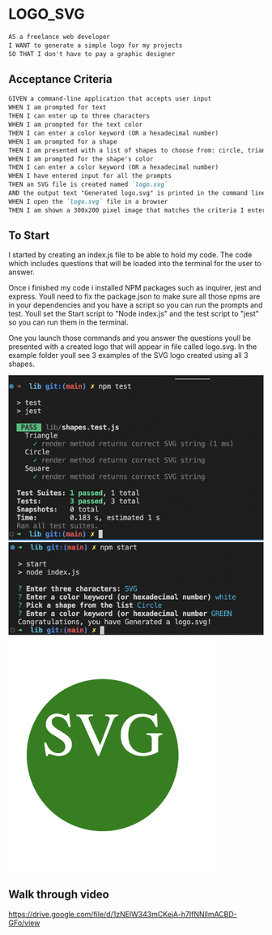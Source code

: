 # LOGO_SVG
```md
AS a freelance web developer
I WANT to generate a simple logo for my projects
SO THAT I don't have to pay a graphic designer
```

## Acceptance Criteria

```md
GIVEN a command-line application that accepts user input
WHEN I am prompted for text
THEN I can enter up to three characters
WHEN I am prompted for the text color
THEN I can enter a color keyword (OR a hexadecimal number)
WHEN I am prompted for a shape
THEN I am presented with a list of shapes to choose from: circle, triangle, and square
WHEN I am prompted for the shape's color
THEN I can enter a color keyword (OR a hexadecimal number)
WHEN I have entered input for all the prompts
THEN an SVG file is created named `logo.svg`
AND the output text "Generated logo.svg" is printed in the command line
WHEN I open the `logo.svg` file in a browser
THEN I am shown a 300x200 pixel image that matches the criteria I entered
```


## To Start 
I started by creating an index.js file to be able to hold my code.
The code which includes questions that will be loaded into the terminal for the user to answer.

Once i finished my code i installed NPM packages such as inquirer, jest and express.
Youll need to fix the package.json to make sure all those npms are in your dependencies and you have a script so you can run the prompts and test.
Youll set the Start script to "Node index.js" and the test script to "jest" so you can run them in the terminal.

One you launch those commands and you answer the questions youll be presented with a created logo that will appear in file called logo.svg. In the example folder youll see 3 examples of the SVG logo created using all 3 shapes.


![this is a screenshot of the test passing in the terminal](./assets/TEST.png)
![this is a screenshot of the inquirer questions answered and logo created](./assets/NPM_START.png)
![this is a screenshot of the created SVG img](./assets/SVG_IMG.png)


## Walk through video
https://drive.google.com/file/d/1zNElW343mCKejA-h7IfNNllmACBD-GFo/view